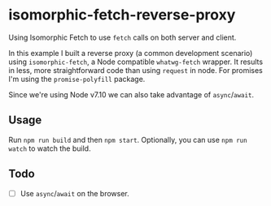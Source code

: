 # isomorphic-fetch-reverse-proxy
Using Isomorphic Fetch to use `fetch` calls on both server and client. 

In this example I built a reverse proxy (a common development scenario) using `isomorphic-fetch`, a Node compatible `whatwg-fetch` wrapper. It results in less, more straightforward code than using `request` in node. For promises I'm using the `promise-polyfill` package.

Since we're using Node v7.10 we can also take advantage of `async`/`await`. 

## Usage

Run `npm run build` and then `npm start`. Optionally, you can use `npm run watch` to watch the build.

## Todo

- [ ] Use `async`/`await` on the browser.